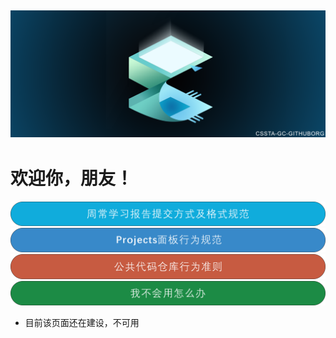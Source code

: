 [![head](/mdflies/head.png)]()
---  
  
# 欢迎你，朋友！  

[![](/mdflies/button_01.png)]()
[![](/mdflies/button_02.png)]()
[![](/mdflies/button_03.png)]()
[![](/mdflies/button_04.png)]()

* 目前该页面还在建设，不可用